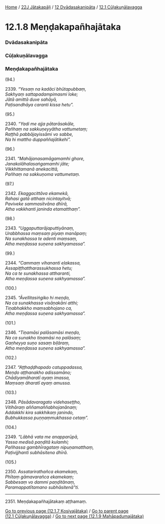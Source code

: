 
[Home](/) / [22J Jātakapāḷi](/tipitaka/22J.md) / [12 Dvādasakanipāta](/tipitaka/22J/12.md) / [12.1 Cūḷakuṇālavagga](/tipitaka/22J/12/12.1.md)

# 12.1.8 Meṇḍakapañhajātaka

### Dvādasakanipāta

### Cūḷakuṇālavagga

### Meṇḍakapañhajātaka

(94.)

2339\. _“Yesaṃ na kadāci bhūtapubbaṃ,_  
_Sakhyaṃ sattapadampimasmi loke;_  
_Jātā amittā duve sahāyā,_  
_Paṭisandhāya caranti kissa hetu”._  


(95.)

2340\. _“Yadi me ajja pātarāsakāle,_  
_Pañhaṃ na sakkuṇeyyātha vattumetaṃ;_  
_Raṭṭhā pabbājayissāmi vo sabbe,_  
_Na hi mattho duppaññajātikehi”._  


(96.)

2341\. _“Mahājanasamāgamamhi ghore,_  
_Janakolāhalasaṅgamamhi jāte;_  
_Vikkhittamanā anekacittā,_  
_Pañhaṃ na sakkuṇoma vattumetaṃ._  


(97.)

2342\. _Ekaggacittāva ekamekā,_  
_Rahasi gatā atthaṃ nicintayitvā;_  
_Paviveke sammasitvāna dhīrā,_  
_Atha vakkhanti janinda etamatthaṃ”._  


(98.)

2343\. _“Uggaputtarājaputtiyānaṃ,_  
_Urabbhassa maṃsaṃ piyaṃ manāpaṃ;_  
_Na sunakhassa te adenti maṃsaṃ,_  
_Atha meṇḍassa suṇena sakhyamassa”._  


(99.)

2344\. _“Cammaṃ vihananti eḷakassa,_  
_Assapiṭṭhattharassukhassa hetu;_  
_Na ca te sunakhassa attharanti,_  
_Atha meṇḍassa suṇena sakhyamassa”._  


(100.)

2345\. _“Āvellitasiṅgiko hi meṇḍo,_  
_Na ca sunakhassa visāṇakāni atthi;_  
_Tiṇabhakkho maṃsabhojano ca,_  
_Atha meṇḍassa suṇena sakhyamassa”._  


(101.)

2346\. _“Tiṇamāsi palāsamāsi meṇḍo,_  
_Na ca sunakho tiṇamāsi no palāsaṃ;_  
_Gaṇheyya suṇo sasaṃ biḷāraṃ,_  
_Atha meṇḍassa suṇena sakhyamassa”._  


(102.)

2347\. _“Aṭṭhaḍḍhapado catuppadassa,_  
_Meṇḍo aṭṭhanakho adissamāno;_  
_Chādiyamāharatī ayaṃ imassa,_  
_Maṃsaṃ āharatī ayaṃ amussa._  


(103.)

2348\. _Pāsādavaragato videhaseṭṭho,_  
_Vitihāraṃ aññamaññabhojanānaṃ;_  
_Addakkhi kira sakkhikaṃ janindo,_  
_Bubhukkassa puṇṇaṃmukhassa cetaṃ”._  


(104.)

2349\. _“Lābhā vata me anapparūpā,_  
_Yassa medisā paṇḍitā kulamhi;_  
_Pañhassa gambhīragataṃ nipuṇamatthaṃ,_  
_Paṭivijjhanti subhāsitena dhīrā._  


(105.)

2350\. _Assatarirathañca ekamekaṃ,_  
_Phītaṃ gāmavarañca ekamekaṃ;_  
_Sabbesaṃ vo dammi paṇḍitānaṃ,_  
_Paramappatītamano subhāsitenā”ti._  


---

2351\. Meṇḍakapañhajātakaṃ aṭṭhamaṃ.



[Go to previous page (12.1.7 Kosiyajātaka)](/tipitaka/22J/12/12.1/12.1.7.md) / [Go to parent page (12.1 Cūḷakuṇālavagga)](/tipitaka/22J/12/12.1.md) / [Go to next page (12.1.9 Mahāpadumajātaka)](/tipitaka/22J/12/12.1/12.1.9.md)


